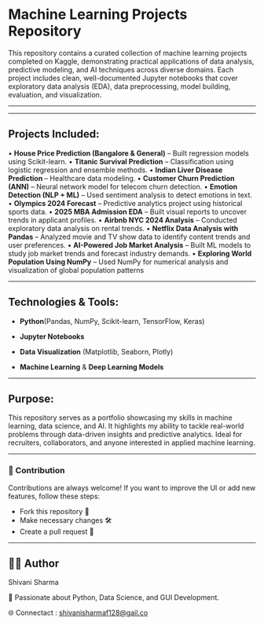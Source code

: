 # Machine Learning Projects Repository
This repository contains a curated collection of machine learning projects completed on Kaggle, demonstrating practical applications of data analysis, predictive modeling, and AI techniques across diverse domains. Each project includes clean, well-documented Jupyter notebooks that cover exploratory data analysis (EDA), data preprocessing, model building, evaluation, and visualization.

---

---
## Projects Included:
•	**House Price Prediction (Bangalore & General)** – Built regression models using Scikit-learn.
•	**Titanic Survival Prediction** – Classification using logistic regression and ensemble methods.
• **Indian Liver Disease Prediction** – Healthcare data modeling.
•	**Customer Churn Prediction (ANN)** – Neural network model for telecom churn detection.
•	**Emotion Detection (NLP + ML)** – Used sentiment analysis to detect emotions in text.
•	**Olympics 2024 Forecast** – Predictive analytics project using historical sports data.
•	**2025 MBA Admission EDA** – Built visual reports to uncover trends in applicant profiles.
•	**Airbnb NYC 2024 Analysis** – Conducted exploratory data analysis on rental trends.
•	**Netflix Data Analysis with Pandas** – Analyzed movie and TV show data to identify content trends and user preferences.
•	 **AI-Powered Job Market Analysis** – Built ML models to study job market trends and forecast industry demands.
•	 **Exploring World Population Using NumPy** – Used NumPy for numerical analysis and visualization of global population patterns

---

## Technologies & Tools:
- **Python**(Pandas, NumPy, Scikit-learn, TensorFlow, Keras)

- **Jupyter Notebooks**

- **Data Visualization** (Matplotlib, Seaborn, Plotly)

- **Machine Learning** & **Deep Learning Models**

---

## Purpose:
This repository serves as a portfolio showcasing my skills in machine learning, data science, and AI. It highlights my ability to tackle real-world problems through data-driven insights and predictive analytics. Ideal for recruiters, collaborators, and anyone interested in applied machine learning.

---

### 🤝 Contribution
Contributions are always welcome!
If you want to improve the UI or add new features, follow these steps:

- Fork this repository 📌
- Make necessary changes 🛠️
- Create a pull request 🔄

----


## 👨‍💻 Author

  Shivani Sharma
  
📌 Passionate about Python, Data Science, and GUI Development.

🌐 Connectact : shivanisharmaf128@gail.co


